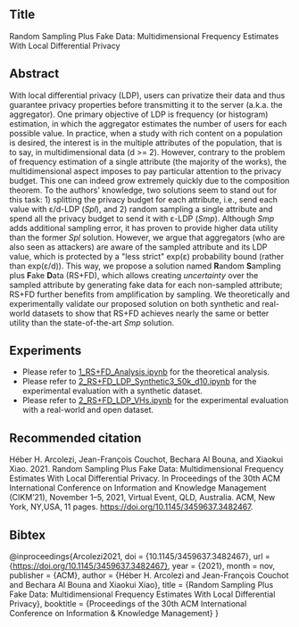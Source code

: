 ## Title
Random Sampling Plus Fake Data: Multidimensional Frequency Estimates With Local Differential Privacy

## Abstract
With local differential privacy (LDP), users can privatize their data and thus guarantee privacy properties before transmitting it to the server (a.k.a. the aggregator). One primary objective of LDP is frequency (or histogram) estimation, in which the aggregator estimates the number of users for each possible value. In practice, when a study with rich content on a population is desired, the interest is in the multiple attributes of the population, that is to say, in multidimensional data (d >= 2). However, contrary to the problem of frequency estimation of a single attribute (the majority of the works), the multidimensional aspect imposes to pay particular attention to the privacy budget. This one can indeed grow extremely quickly due to the composition theorem. To the authors' knowledge, two solutions seem to stand out for this task: 1) splitting the privacy budget for each attribute, i.e., send each value with ε/d-LDP (*Spl*), and 2) random sampling a single attribute and spend all the privacy budget to send it with ε-LDP (*Smp*). Although *Smp* adds additional sampling error, it has proven to provide higher data utility than the former *Spl* solution. However, we argue that aggregators (who are also seen as attackers) are aware of the sampled attribute and its LDP value, which is protected by a "less strict" exp(ε) probability bound (rather than exp(ε/d)). This way, we propose a solution named **R**andom **S**ampling plus **F**ake **D**ata (RS+FD), which allows creating *uncertainty* over the sampled attribute by generating fake data for each non-sampled attribute; RS+FD further benefits from amplification by sampling. We theoretically and experimentally validate our proposed solution on both synthetic and real-world datasets to show that RS+FD achieves nearly the same or better utility than the state-of-the-art *Smp* solution.

## Experiments
* Please refer to [1_RS+FD_Analysis.ipynb](https://github.com/hharcolezi/ldp-protocols-mobility-cdrs/blob/main/papers/%5B2%5D/1_RS%2BFD_Analysis.ipynb) for the theoretical analysis.
* Please refer to [2_RS+FD_LDP_Synthetic3_50k_d10.ipynb](https://github.com/hharcolezi/ldp-protocols-mobility-cdrs/blob/main/papers/%5B2%5D/2_RS%2BFD_LDP_Synthetic3_50k_d10.ipynb) for the experimental evaluation with a synthetic dataset.
* Please refer to [2_RS+FD_LDP_VHs.ipynb](https://github.com/hharcolezi/ldp-protocols-mobility-cdrs/blob/main/papers/%5B2%5D/2_RS%2BFD_LDP_VHs.ipynb) for the experimental evaluation with a real-world and open dataset.

## Recommended citation
Héber H. Arcolezi, Jean-François Couchot, Bechara Al Bouna, and Xiaokui Xiao. 2021. Random Sampling Plus Fake Data: Multidimensional Frequency Estimates With Local Differential Privacy. In Proceedings of the 30th ACM International Conference on Information and Knowledge Management (CIKM’21), November 1–5, 2021, Virtual Event, QLD, Australia. ACM, New York, NY,USA, 11 pages. https://doi.org/10.1145/3459637.3482467.

## Bibtex
@inproceedings{Arcolezi2021,
  doi = {10.1145/3459637.3482467},
  url = {https://doi.org/10.1145/3459637.3482467},
  year = {2021},
  month = nov,
  publisher = {ACM},
  author = {Héber H. Arcolezi and Jean-François Couchot and Bechara Al Bouna and Xiaokui Xiao},
  title = {Random Sampling Plus Fake Data: Multidimensional Frequency Estimates With Local Differential Privacy},
  booktitle = {Proceedings of the 30th ACM International Conference on Information \& Knowledge Management}
}
